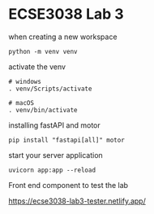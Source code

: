 # ECSE3038 Lab 3

when creating a new workspace

```
python -m venv venv
```

activate the venv

```
# windows
. venv/Scripts/activate

# macOS
. venv/bin/activate
```

installing fastAPI and motor

```
pip install "fastapi[all]" motor
```

start your server application

```
uvicorn app:app --reload
```

Front end component to test the lab

https://ecse3038-lab3-tester.netlify.app/

